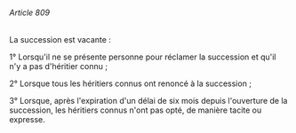 ###### Article 809

La succession est vacante :

1° Lorsqu'il ne se présente personne pour réclamer la succession et qu'il n'y a pas d'héritier connu ;

2° Lorsque tous les héritiers connus ont renoncé à la succession ;

3° Lorsque, après l'expiration d'un délai de six mois depuis l'ouverture de la succession, les héritiers connus n'ont pas opté, de manière tacite ou expresse.

